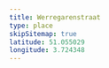 ```yaml
---
title: Werregarenstraat
type: place
skipSitemap: true
latitude: 51.055029
longitude: 3.724348
---
```

